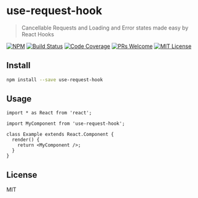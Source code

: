 # use-request-hook

> Cancellable Requests and Loading and Error states made easy by React Hooks

<!-- prettier-ignore-start -->
[![NPM](https://img.shields.io/npm/v/react-request-hook.svg)][npm]
[![Build Status][build-badge]][build]
[![Code Coverage][coverage-badge]][coverage]
[![PRs Welcome][prs-badge]][prs]
[![MIT License][license-badge]][license]

<!-- prettier-ignore-end -->

## Install

```bash
npm install --save use-request-hook
```

## Usage

```tsx
import * as React from 'react';

import MyComponent from 'use-request-hook';

class Example extends React.Component {
  render() {
    return <MyComponent />;
  }
}
```

## License

MIT

<!-- prettier-ignore-start -->

[npm]: (https://img.shields.io/npm/v/use-request-hook.svg)
[node]: https://nodejs.org
[build-badge]: https://img.shields.io/travis/schettino/react-request-hook.svg?style=flat-square
[build]: https://travis-ci.org/schettino/react-request-hook
[coverage-badge]: https://img.shields.io/codecov/c/github/schettino/react-request-hook.svg?style=flat-square
[coverage]: https://codecov.io/github/schettino/react-request-hook
[license-badge]: https://img.shields.io/npm/l/react-testing-library.svg?style=flat-square
[license]: https://github.com/kentcdodds/react-testing-library/blob/master/LICENSE
[prs-badge]: https://img.shields.io/badge/PRs-welcome-brightgreen.svg?style=flat-square
[prs]: http://makeapullrequest.com

<!-- prettier-ignore-end -->
